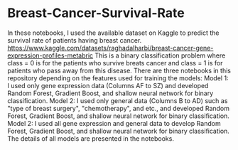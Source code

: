 # Breast-Cancer-Survival-Rate
In these notebooks, I used the available dataset on Kaggle to predict the survival rate of patients having breast cancer.
https://www.kaggle.com/datasets/raghadalharbi/breast-cancer-gene-expression-profiles-metabric
This is a binary classification problem where class = 0 is for the patients who survive breats cancer and class = 1 is for patients who pass away from this disease.
There are three notebooks in this repository depending on the features used for training the models:
Model 1: I used only gene expression data (Columns AF to SZ) and developed Random Forest, Gradient Boost, and shallow neural network for binary classification. 
Model 2: I used only general data (Columns B to AD) such as "type of breast surgery", "chemotherapy", and etc., and developed Random Forest, Gradient Boost, and shallow neural network for binary classification. 
 Model 2: I used all gene expression and general data to develop Random Forest, Gradient Boost, and shallow neural network for binary classification.
 The details of all models are presented in the notebooks.

